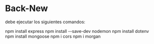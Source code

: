 # Back-New

debe ejecutar los siguientes comandos:

npm install express
npm install --save-dev nodemon
npm install dotenv
npm install mongoose
npm i cors
npm i morgan



